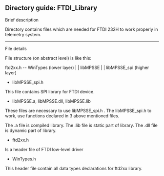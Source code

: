 Directory guide: FTDI_Library
--------------------------
Brief description

Directory contains files which are needed for FTDI 232H
to work properly in telemetry system.

--------------------------
File details

File structure (on abstract level) is like this:

ftd2xx.h -- WinTypes (lower layer)
    |
    |
libMPSSE
    |
    |
libMPSSE_spi         (higher layer)



- libMPSSE_spi.h

This file contains SPI library for FTDI device.

- libMPSSE.a, libMPSSE.dll, libMPSSE.lib

These files are necessary to use 
libMPSSE_spi.h . The libMPSSE_spi.h to work, use functions declared in 3
above mentioned files.

The .a file is compiled library.
The .lib file is static part of library.
The .dll file is dynamic part of library.

- ftd2xx.h

Is a header file of FTDI low-level driver

- WinTypes.h

This header file contain all data types declarations for ftd2xx library.

